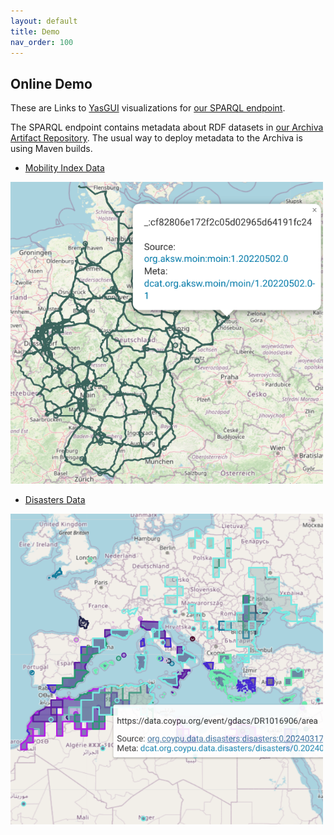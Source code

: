 ```yaml
---
layout: default
title: Demo
nav_order: 100
---
```


## Online Demo

These are Links to [YasGUI](https://yasgui.triply.cc/) visualizations for [our SPARQL endpoint](https://maven.aksw.org/sparql).

The SPARQL endpoint contains metadata about RDF datasets in [our Archiva Artifact Repository](https://maven.aksw.org/).
The usual way to deploy metadata to the Archiva is using Maven builds.

* [Mobility Index Data](https://api.triplydb.com/s/24BRwf-Ef)

<img src="images/2024-04-02-demo-moin.png" width="500px" />

* [Disasters Data](https://api.triplydb.com/s/17MgzHpWq)

<img src="images/2024-04-02-demo-disasters.png" width="500px" />

